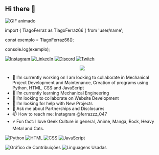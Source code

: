 
## Hi there 👋

![GIF animado](https://64.media.tumblr.com/a8e185ec83c8f7798ec22e018f299493/2f370548baab0a5d-52/s540x810/5d2edaa461bf78004a2250d141b178a6a94e50bb.gif)

import { TiagoFerraz as TiagoFerraz66 } from 'user/name';

const exemplo = TiagoFerraz66();

console.log(exemplo);

[![Instagram](https://img.shields.io/badge/Instagram-E4405F?style=for-the-badge&logo=instagram&logoColor=white)](https://www.instagram.com/ferrazzz_047/)
[![LinkedIn](https://img.shields.io/badge/LinkedIn-0077B5?style=for-the-badge&logo=linkedin&logoColor=white)](https://br.linkedin.com/in/tiago-ferraz-884603307)
[![Discord](https://img.shields.io/badge/Discord-7289DA?style=for-the-badge&logo=discord&logoColor=white)](https://discord.com/users/gandalf689)
[![Twitch](https://img.shields.io/badge/Twitch-9146FF?style=for-the-badge&logo=twitch&logoColor=white)](https://www.twitch.tv/gandalf6698)

<p align="center">
  <img src="https://readme-typing-svg.herokuapp.com?font=Fira+Code&weight=600&size=30&pause=1000&color=F7F7F7&center=true&vCenter=true&width=500&height=50&lines=Welcome!!💜">
</p>

- 🔭 I’m currently working on I am looking to collaborate in Mechanical Project Development and Maintenance,
Creation of programs using Python, HTML, CSS and JavaScript
- 🌱 I’m currently learning Mechanical Engineering
- 👯 I’m looking to collaborate on Website Development
- 🤔 I’m looking for help with New Projects
- 💬 Ask me about Partnerships and Disclosures
- 📫 How to reach me: Instagram @ferrazzz_047
- ⚡ Fun fact: I love Geek Culture in general, Anime, Manga, Rock, Heavy Metal and Cats.
  
![Python](https://img.shields.io/badge/Python-3776AB?style=for-the-badge&logo=python&logoColor=white)
![HTML](https://img.shields.io/badge/HTML-239120?style=for-the-badge&logo=html5&logoColor=white)
![CSS](https://img.shields.io/badge/CSS-239120?&style=for-the-badge&logo=css3&logoColor=white)
![JavaScript](https://img.shields.io/badge/JavaScript-F7DF1E?style=for-the-badge&logo=javascript&logoColor=white)


![Gráfico de Contribuições](https://github-readme-stats.vercel.app/api?username=tiagoferraz66&show_icons=true&hide_title=true&theme=tokyonight)
![Linguagens Usadas](https://github-readme-languages.vercel.app/api/top-langs/?username=tiagoferraz66&layout=compact&theme=tokyonight)